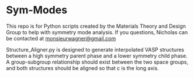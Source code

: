 # Sym-Modes

This repo is for Python scripts created by the Materials Theory and Design Group to help with symmetry mode analysis.
If you questions, Nicholas can be contacted at monsieurwagner@gmail.com

Structure_Aligner.py is designed to generate interpolated VASP structures between a high symmetry parent phase and a lower symmetry child phase. A group-subgroup relationship should exist between the two space groups, and both structures should be aligned so that c is the long axis. 
